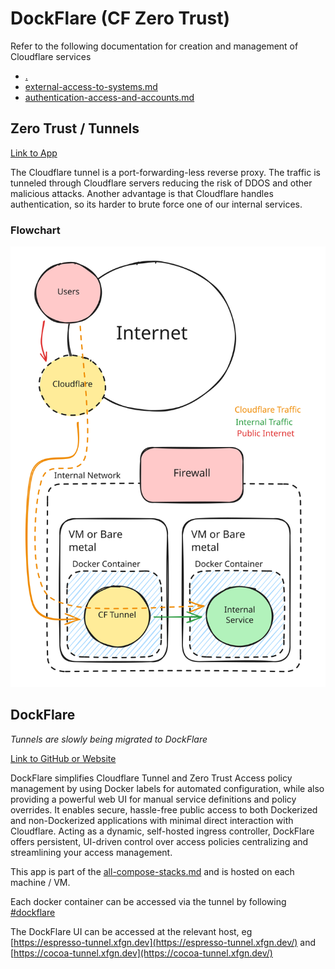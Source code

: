 # DockFlare (CF Zero Trust)

Refer to the following documentation for creation and management of Cloudflare services

* [.](./ "mention")
* [external-access-to-systems.md](../../policies/external-access-to-systems.md "mention")
* [authentication-access-and-accounts.md](../../policies/authentication-access-and-accounts.md "mention")

## Zero Trust / Tunnels

[Link to App](https://www.cloudflare.com/en-au/products/tunnel/)

The Cloudflare tunnel is a port-forwarding-less reverse proxy. The traffic is tunneled through Cloudflare servers reducing the risk of DDOS  and other malicious attacks. Another advantage is that Cloudflare handles authentication, so its harder to brute force one of our internal services.



### Flowchart <a href="#bkmrk-flowchart" id="bkmrk-flowchart"></a>

<img src="../../.gitbook/assets/file.excalidraw (8).svg" alt="" class="gitbook-drawing">

## DockFlare

_Tunnels are slowly being migrated to DockFlare_

[Link to GitHub or Website](https://github.com/ChrispyBacon-dev/DockFlare)

DockFlare simplifies Cloudflare Tunnel and Zero Trust Access policy management by using Docker labels for automated configuration, while also providing a powerful web UI for manual service definitions and policy overrides. It enables secure, hassle-free public access to both Dockerized and non-Dockerized applications with minimal direct interaction with Cloudflare. Acting as a dynamic, self-hosted ingress controller, DockFlare offers persistent, UI-driven control over access policies centralizing and streamlining your access management.

This app is part of the [all-compose-stacks.md](../portainer-and-gitops/all-compose-stacks.md "mention") and is hosted on each machine / VM.

Each docker container can be accessed via the tunnel by following [#dockflare](../../processes/deploy-new-container-stack.md#dockflare "mention")

The DockFlare UI can be accessed at the relevant host, eg [https://espresso-tunnel.xfgn.dev](https://espresso-tunnel.xfgn.dev/) and [https://cocoa-tunnel.xfgn.dev](https://cocoa-tunnel.xfgn.dev/)

